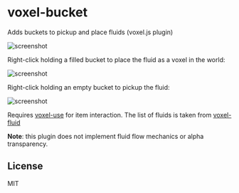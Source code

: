# voxel-bucket

Adds buckets to pickup and place fluids (voxel.js plugin)

![screenshot](http://i.imgur.com/HZvR1do.png "Screenshot item")

Right-click holding a filled bucket to place the fluid as a voxel in the world:

![screenshot](http://i.imgur.com/Nt7AdRA.png "Screenshot block")

Right-click holding an empty bucket to pickup the fluid:

![screenshot](http://i.imgur.com/HZvR1do.png "Screenshot item")

Requires [voxel-use](https://github.com/deathcap/voxel-use) for item interaction.
The list of fluids is taken from [voxel-fluid](https://github.com/deathcap/voxel-fluid)

**Note**: this plugin does not implement fluid flow mechanics or alpha transparency.

## License

MIT

